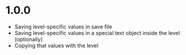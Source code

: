 # 1.0.0
- Saving level-specific values in save file
- Saving level-specific values in a special text object inside the level (optionally)
- Copying that values with the level
